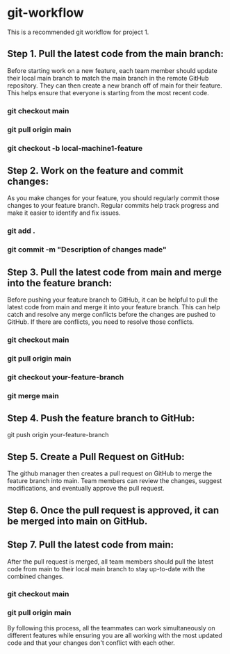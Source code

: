 # git-workflow
This is a recommended git workflow for project 1. 

## Step 1. Pull the latest code from the main branch:
Before starting work on a new feature, each team member should update their local main branch to match the main branch in the remote GitHub repository. They can then create a new branch off of main for their feature. This helps ensure that everyone is starting from the most recent code.

### git checkout main
### git pull origin main
### git checkout -b local-machine1-feature

## Step 2. Work on the feature and commit changes:
As you make changes for your feature, you should regularly commit those changes to your feature branch. Regular commits help track progress and make it easier to identify and fix issues.

### git add .
### git commit -m "Description of changes made"

## Step 3. Pull the latest code from main and merge into the feature branch:
Before pushing your feature branch to GitHub, it can be helpful to pull the latest code from main and merge it into your feature branch. This can help catch and resolve any merge conflicts before the changes are pushed to GitHub. If there are conflicts, you need to resolve those conflicts.

### git checkout main
### git pull origin main
### git checkout your-feature-branch
### git merge main

## Step 4. Push the feature branch to GitHub:
git push origin your-feature-branch

## Step 5. Create a Pull Request on GitHub:
The github manager then creates a pull request on GitHub to merge the feature branch into main. Team members can review the changes, suggest modifications, and eventually approve the pull request.

## Step 6. Once the pull request is approved, it can be merged into main on GitHub.

## Step 7. Pull the latest code from main:
After the pull request is merged, all team members should pull the latest code from main to their local main branch to stay up-to-date with the combined changes.
### git checkout main
### git pull origin main

By following this process, all the teammates can work simultaneously on different features while ensuring you are all working with the most updated code and that your changes don't conflict with each other.



